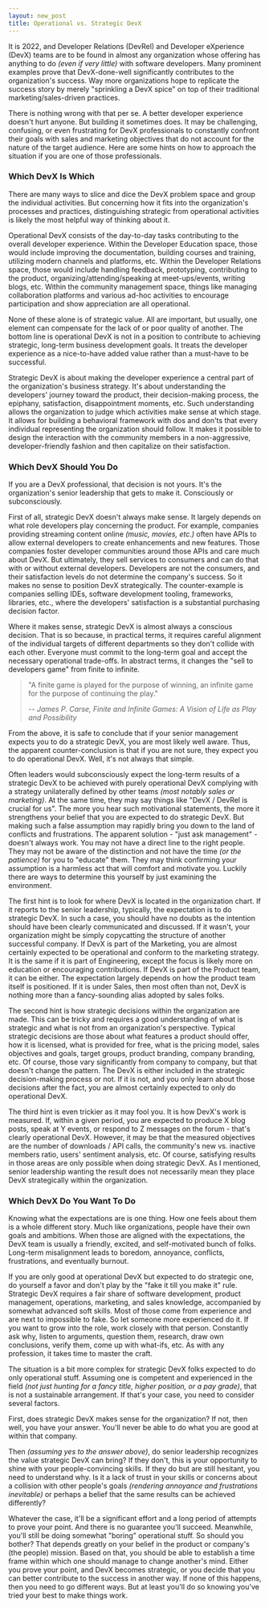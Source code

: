 ```yaml
---
layout: new_post
title: Operational vs. Strategic DevX
---
```

It is 2022, and Developer Relations (DevRel) and Developer eXperience (DevX) teams are to be found in almost any organization whose offering has anything to do _(even if very little)_ with software developers. Many prominent examples prove that DevX-done-well significantly contributes to the organization's success. Way more organizations hope to replicate the success story by merely "sprinkling a DevX spice" on top of their traditional marketing/sales-driven practices.

There is nothing wrong with that per se. A better developer experience doesn't hurt anyone. But building it sometimes does. It may be challenging, confusing, or even frustrating for DevX professionals to constantly confront their goals with sales and marketing objectives that do not account for the nature of the target audience. Here are some hints on how to approach the situation if you are one of those professionals.

<!--more-->

### Which DevX Is Which

There are many ways to slice and dice the DevX problem space and group the individual activities. But concerning how it fits into the organization's processes and practices, distinguishing strategic from operational activities is likely the most helpful way of thinking about it.

Operational DevX consists of the day-to-day tasks contributing to the overall developer experience. Within the Developer Education space, those would include improving the documentation, building courses and training, utilizing modern channels and platforms, etc. Within the Developer Relations space, those would include handling feedback, prototyping, contributing to the product, organizing/attending/speaking at meet-ups/events, writing blogs, etc. Within the community management space, things like managing collaboration platforms and various ad-hoc activities to encourage participation and show appreciation are all operational.

None of these alone is of strategic value. All are important, but usually, one element can compensate for the lack of or poor quality of another. The bottom line is operational DevX is not in a position to contribute to achieving strategic, long-term business development goals. It treats the developer experience as a nice-to-have added value rather than a must-have to be successful.

Strategic DevX is about making the developer experience a central part of the organization's business strategy. It's about understanding the developers' journey toward the product, their decision-making process, the epiphany, satisfaction, disappointment moments, etc. Such understanding allows the organization to judge which activities make sense at which stage. It allows for building a behavioral framework with dos and don'ts that every individual representing the organization should follow. It makes it possible to design the interaction with the community members in a non-aggressive, developer-friendly fashion and then capitalize on their satisfaction.

### Which DevX Should You Do

If you are a DevX professional, that decision is not yours. It's the organization's senior leadership that gets to make it. Consciously or subconsciously.

First of all, strategic DevX doesn't always make sense. It largely depends on what role developers play concerning the product. For example, companies providing streaming content online _(music, movies, etc.)_ often have APIs to allow external developers to create enhancements and new features. Those companies foster developer communities around those APIs and care much about DevX. But ultimately, they sell services to consumers and can do that with or without external developers. Developers are not the consumers, and their satisfaction levels do not determine the company's success. So it makes no sense to position DevX strategically. The counter-example is companies selling IDEs, software development tooling, frameworks, libraries, etc., where the developers' satisfaction is a substantial purchasing decision factor.

Where it makes sense, strategic DevX is almost always a conscious decision. That is so because, in practical terms, it requires careful alignment of the individual targets of different departments so they don't collide with each other. Everyone must commit to the long-term goal and accept the necessary operational trade-offs. In abstract terms, it changes the "sell to developers game" from finite to infinite.

> "A finite game is played for the purpose of winning, an infinite game for the purpose of continuing the play."
>
> <cite>-- James P. Carse,  Finite and Infinite Games: A Vision of Life as Play and Possibility</cite>

From the above, it is safe to conclude that if your senior management expects you to do a strategic DevX, you are most likely well aware. Thus, the apparent counter-conclusion is that if you are not sure, they expect you to do operational DevX. Well, it's not always that simple.

Often leaders would subconsciously expect the long-term results of a strategic DevX to be achieved with purely operational DevX complying with a strategy unilaterally defined by other teams _(most notably sales or marketing)_. At the same time, they may say things like "DevX / DevRel is crucial for us". The more you hear such motivational statements, the more it strengthens your belief that you are expected to do strategic DevX. But making such a false assumption may rapidly bring you down to the land of conflicts and frustrations. The apparent solution - "just ask management" - doesn't always work. You may not have a direct line to the right people. They may not be aware of the distinction and not have the time _(or the patience)_ for you to "educate" them. They may think confirming your assumption is a harmless act that will comfort and motivate you. Luckily there are ways to determine this yourself by just examining the environment.

The first hint is to look for where DevX is located in the organization chart. If it reports to the senior leadership, typically, the expectation is to do strategic DevX. In such a case, you should have no doubts as the intention should have been clearly communicated and discussed. If it wasn't, your organization might be simply copycatting the structure of another successful company. If DevX is part of the Marketing, you are almost certainly expected to be operational and conform to the marketing strategy. It is the same if it is part of Engineering, except the focus is likely more on education or encouraging contributions. If DevX is part of the Product team, it can be either. The expectation largely depends on how the product team itself is positioned. If it is under Sales, then most often than not, DevX is nothing more than a fancy-sounding alias adopted by sales folks.

The second hint is how strategic decisions within the organization are made. This can be tricky and requires a good understanding of what is strategic and what is not from an organization's perspective. Typical strategic decisions are those about what features a product should offer, how it is licensed, what is provided for free, what is the pricing model, sales objectives and goals, target groups, product branding, company branding, etc. Of course, those vary significantly from company to company, but that doesn't change the pattern. The DevX is either included in the strategic decision-making process or not. If it is not, and you only learn about those decisions after the fact, you are almost certainly expected to only do operational DevX.

The third hint is even trickier as it may fool you. It is how DevX's work is measured. If, within a given period, you are expected to produce X blog posts, speak at Y events, or respond to Z messages on the forum - that's clearly operational DevX. However, it may be that the measured objectives are the number of downloads / API calls, the community's new vs. inactive members ratio, users' sentiment analysis, etc. Of course, satisfying results in those areas are only possible when doing strategic DevX. As I mentioned, senior leadership wanting the result does not necessarily mean they place DevX strategically within the organization.

### Which DevX Do You Want To Do

Knowing what the expectations are is one thing. How one feels about them is a whole different story. Much like organizations, people have their own goals and ambitions. When those are aligned with the expectations, the DevX team is usually a friendly, excited, and self-motivated bunch of folks. Long-term misalignment leads to boredom, annoyance, conflicts, frustrations, and eventually burnout.

If you are only good at operational DevX but expected to do strategic one, do yourself a favor and don't play by the "fake it till you make it" rule. Strategic DevX requires a fair share of software development, product management, operations, marketing, and sales knowledge, accompanied by somewhat advanced soft skills. Most of those come from experience and are next to impossible to fake. So let someone more experienced do it. If you want to grow into the role, work closely with that person. Constantly ask why, listen to arguments, question them, research, draw own conclusions, verify them, come up with what-ifs, etc. As with any profession, it takes time to master the craft.

The situation is a bit more complex for strategic DevX folks expected to do only operational stuff. Assuming one is competent and experienced in the field _(not just hunting for a fancy title, higher position, or a pay grade)_, that is not a sustainable arrangement. If that's your case, you need to consider several factors.

First, does strategic DevX makes sense for the organization? If not, then well, you have your answer. You'll never be able to do what you are good at within that company.

Then _(assuming yes to the answer above)_, do senior leadership recognizes the value strategic DevX can bring? If they don't, this is your opportunity to shine with your people-convincing skills. If they do but are still hesitant, you need to understand why. Is it a lack of trust in your skills or concerns about a collision with other people's goals _(rendering annoyance and frustrations inevitable)_ or perhaps a belief that the same results can be achieved differently?

Whatever the case, it'll be a significant effort and a long period of attempts to prove your point. And there is no guarantee you'll succeed. Meanwhile, you'll still be doing somewhat "boring" operational stuff. So should you bother? That depends greatly on your belief in the product or company's (the people) mission. Based on that, you should be able to establish a time frame within which one should manage to change another's mind. Either you prove your point, and DevX becomes strategic, or you decide that you can better contribute to the success in another way. If none of this happens, then you need to go different ways. But at least you'll do so knowing you've tried your best to make things work.

